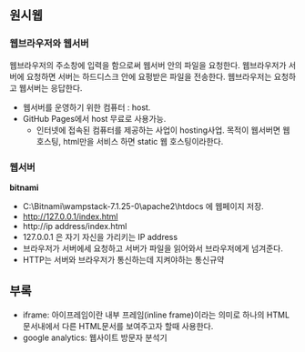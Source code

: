 ## 원시웹

### 웹브라우저와 웹서버

웹브라우저의 주소창에 입력을 함으로써 웹서버 안의 파일을 요청한다. 웹브라우저가 서버에 요청하면 서버는 하드디스크 안에 요펑받은 파일을 전송한다. 웹브라우저는 요청하고 웹서버는 응답한다.

- 웹서버를 운영하기 위한 컴퓨터 : host.
- GitHub Pages에서 host 무료로 사용가능. 
  - 인터넷에 접속된 컴퓨터를 제공하는 사업이 hosting사업. 목적이 웹서버면 웹호스팅, html만을 서비스 하면 static 웹 호스팅이라한다. 

### 웹서버

__bitnami__

- C:\Bitnami\wampstack-7.1.25-0\apache2\htdocs 에 웹페이지 저장.
- http://127.0.0.1/index.html
- http://ip address/index.html
- 127.0.0.1 은 자기 자신을 가리키는 IP address
- 브라우저가 서버에세 요청하고 서버가 파일을 읽어와서 브라우저에게 넘겨준다. 
- HTTP는 서버와 브라우저가 통신하는데 지켜야하는 통신규약



## 부록

- iframe: 아이프레임이란 내부 프레임(inline frame)이라는 의미로 하나의 HTML문서내에서 다른 HTML문서를 보여주고자 할때 사용한다.
- google analytics: 웹사이트 방문자 분석기